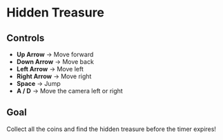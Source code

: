 # Hidden Treasure

## Controls  
- **Up Arrow** → Move forward  
- **Down Arrow** → Move back  
- **Left Arrow** → Move left  
- **Right Arrow** → Move right  
- **Space** → Jump  
- **A / D** → Move the camera left or right  

## Goal  
Collect all the coins and find the hidden treasure before the timer expires!
